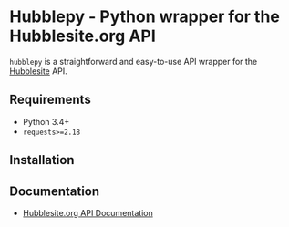 # Hubblepy - Python wrapper for the Hubblesite.org API

`hubblepy` is a straightforward and easy-to-use API wrapper for the [Hubblesite](http://hubblesite.org/) API.

## Requirements

* Python 3.4+
* `requests>=2.18`

## Installation

## Documentation

* [Hubblesite.org API Documentation](http://hubblesite.org/api/documentation)